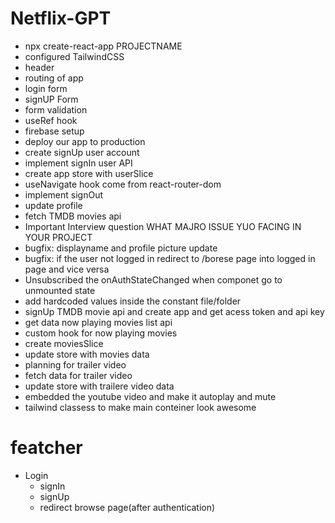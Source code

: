 # Netflix-GPT
- npx create-react-app PROJECTNAME
- configured TailwindCSS
- header
- routing of app
- login form
- signUP Form 
- form validation 
- useRef hook
- firebase setup
- deploy our app to production
- create signUp user account 
- implement signIn user API
- create app store with userSlice
- useNavigate hook come from react-router-dom
- implement signOut 
- update profile
- fetch TMDB movies api
- Important Interview question WHAT MAJRO ISSUE YUO FACING IN YOUR PROJECT
- bugfix: displayname and profile picture update
- bugfix: if the user not logged in redirect to /borese page into logged in page and vice versa
- Unsubscribed the onAuthStateChanged when componet go to unmounted state
- add hardcoded values inside the constant file/folder
- signUp TMDB movie api and create app and get acess token and api key
- get data now playing movies list api
- custom hook for now playing movies
- create moviesSlice
- update store with movies data
- planning for trailer video 
- fetch data for trailer video
- update store with trailere video data
- embedded the youtube video and make it autoplay and mute
- tailwind classess to make main conteiner look awesome
# featcher 
- Login
   - signIn 
   - signUp
   - redirect browse page(after authentication)

